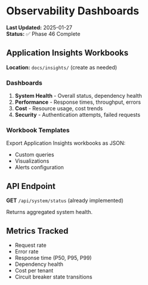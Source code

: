 # Observability Dashboards

**Last Updated:** 2025-01-27  
**Status:** ✅ Phase 46 Complete

## Application Insights Workbooks

**Location:** `docs/insights/` (create as needed)

### Dashboards

1. **System Health** - Overall status, dependency health
2. **Performance** - Response times, throughput, errors
3. **Cost** - Resource usage, cost trends
4. **Security** - Authentication attempts, failed requests

### Workbook Templates

Export Application Insights workbooks as JSON:

- Custom queries
- Visualizations
- Alerts configuration

## API Endpoint

**GET** `/api/system/status` (already implemented)

Returns aggregated system health.

## Metrics Tracked

- Request rate
- Error rate
- Response time (P50, P95, P99)
- Dependency health
- Cost per tenant
- Circuit breaker state transitions
